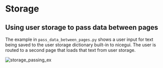 # Storage

## Using user storage to pass data between pages
The example in `pass_data_between_pages.py` shows a user input for text being saved to the user storage dictionary built-in to nicegui. The user is routed to a second page that loads that text from user storage.

![storage_passing_ex](https://github.com/user-attachments/assets/a60c89e2-59ee-43da-976b-f120dfcb868b)
